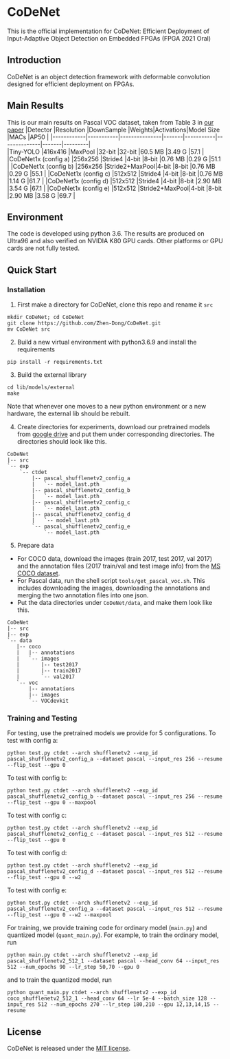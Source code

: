 # CoDeNet
This is the official implementation for CoDeNet: Efficient Deployment of Input-Adaptive Object Detection on Embedded FPGAs (FPGA 2021 Oral)

## Introduction
CoDeNet is an object detection framework with deformable convolution designed for efficient deployment on FPGAs.
## Main Results
This is our main results on Pascal VOC dataset, taken from Table 3 in [our paper](https://arxiv.org/pdf/2006.08357.pdf)
|Detector	 |Resolution	|DownSample		|Weights|Activations|Model Size	   |MACs	  |AP50	|
|------------|-----------|---------------|-------|-----------|--------------|-------|---------|		
|Tiny-YOLO				|416x416	|MaxPool 		|32-bit	|32-bit		|60.5 MB 	   |3.49 G   |57.1	|
|CoDeNet1x (config a)	|256x256	|Stride4		|4-bit	|8-bit		|0.76 MB 	   |0.29 G   |51.1	|
|CoDeNet1x (config b)	|256x256	|Stride2+MaxPool|4-bit	|8-bit		|0.76 MB	   |0.29 G   |55.1	|
|CoDeNet1x (config c)	|512x512	|Stride4		|4-bit	|8-bit		|0.76 MB	   |1.14 G   |61.7	|
|CoDeNet1x (config d)	|512x512	|Stride4		|4-bit	|8-bit		|2.90 MB	   |3.54 G   |67.1	|
|CoDeNet1x (config e)	|512x512	|Stride2+MaxPool|4-bit	|8-bit		|2.90 MB	   |3.58 G   |69.7	|
## Environment
The code is developed using python 3.6. The results are produced on Ultra96 and also verified on NVIDIA K80 GPU cards. Other platforms or GPU cards are not fully tested.
## Quick Start
### Installation
1. First make a directory for CoDeNet, clone this repo and rename it `src`
```
mkdir CoDeNet; cd CoDeNet
git clone https://github.com/Zhen-Dong/CoDeNet.git
mv CoDeNet src
```
2. Build a new virtual environment with python3.6.9 and install the requirements
```
pip install -r requirements.txt
```
3. Build the external library
```
cd lib/models/external
make
```
Note that whenever one moves to a new python environment or a new hardware, the external lib should be rebuilt.

4. Create directories for experiments, download our pretrained models from [google drive](https://drive.google.com/file/d/1kxw2zZmko5MP3RQlUf6kiapHrAKqIykD/view?usp=sharing) and put them under corresponding directories. The directories should look like this.
```
CoDeNet
|-- src
`-- exp
    `-- ctdet
        |-- pascal_shufflenetv2_config_a
        |   `-- model_last.pth
        |-- pascal_shufflenetv2_config_b
        |   `-- model_last.pth
        |-- pascal_shufflenetv2_config_c
        |   `-- model_last.pth
        |-- pascal_shufflenetv2_config_d
        |   `-- model_last.pth
        `-- pascal_shufflenetv2_config_e
            `-- model_last.pth
```
5. Prepare data
 - For COCO data, download the images (train 2017, test 2017, val 2017) and the annotation files (2017 train/val and test image info) from the [MS COCO dataset](http://cocodataset.org/#download).
 - For Pascal data, run the shell script `tools/get_pascal_voc.sh`. This includes downloading the images, downloading the annotations and merging the two annotation files into one json.
 - Put the data directories under `CoDeNet/data`, and make them look like this.
```
CoDeNet
|-- src
|-- exp
`-- data
   |-- coco
   |   |-- annotations
   |   `-- images
   |       |-- test2017
   |       |-- train2017
   |       `-- val2017
   `-- voc
       |-- annotations
       |-- images
       `-- VOCdevkit
```

### Training and Testing
<!-- Note: quantized model weights name problem? -->
For testing, use the pretrained models we provide for 5 configurations.
To test with config a:
```
python test.py ctdet --arch shufflenetv2 --exp_id pascal_shufflenetv2_config_a --dataset pascal --input_res 256 --resume --flip_test --gpu 0
```
To test with config b:
```
python test.py ctdet --arch shufflenetv2 --exp_id pascal_shufflenetv2_config_b --dataset pascal --input_res 256 --resume --flip_test --gpu 0 --maxpool
```
To test with config c:
```
python test.py ctdet --arch shufflenetv2 --exp_id pascal_shufflenetv2_config_c --dataset pascal --input_res 512 --resume --flip_test --gpu 0
```
To test with config d:
```
python test.py ctdet --arch shufflenetv2 --exp_id pascal_shufflenetv2_config_d --dataset pascal --input_res 512 --resume --flip_test --gpu 0 --w2
```
To test with config e:
```
python test.py ctdet --arch shufflenetv2 --exp_id pascal_shufflenetv2_config_a --dataset pascal --input_res 512 --resume --flip_test --gpu 0 --w2 --maxpool
```
For training, we provide training code for ordinary model (`main.py`) and quantized model (`quant_main.py`). For example, to train the ordinary model, run
```
python main.py ctdet --arch shufflenetv2 --exp_id pascal_shufflenetv2_512_1 --dataset pascal --head_conv 64 --input_res 512 --num_epochs 90 --lr_step 50,70 --gpu 0
```
and to train the quantized model, run
```
python quant_main.py ctdet --arch shufflenetv2 --exp_id coco_shufflenetv2_512_1 --head_conv 64 --lr 5e-4 --batch_size 128 --input_res 512 --num_epochs 270 --lr_step 180,210 --gpu 12,13,14,15 --resume
```
<!-- Please double check quantized training command -->
## License
CoDeNet is released under the [MIT license](https://github.com/Zhen-Dong/CoDeNet/blob/main/LICENSE).
<!-- The license should be applied -->
